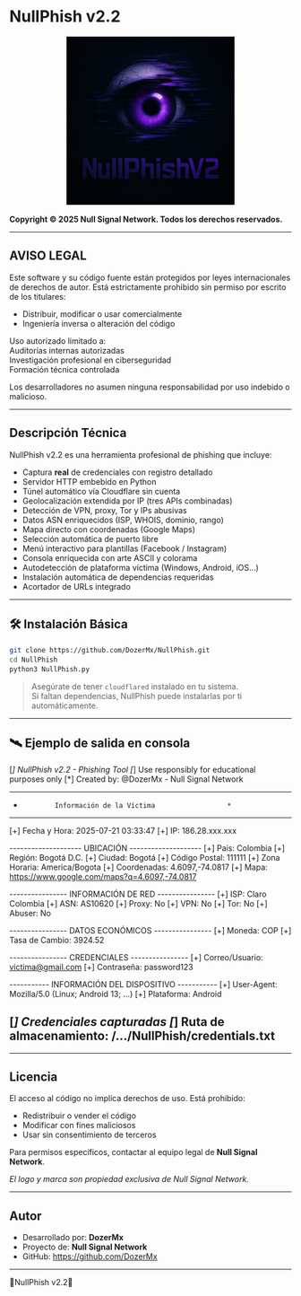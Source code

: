 
# NullPhish v2.2  

<p align="center">
  <img src="baner/NullPhishV2.png" alt="Logo NullPhishV2" width="300">
</p>

**Copyright © 2025 Null Signal Network. Todos los derechos reservados.**

---

## AVISO LEGAL  
Este software y su código fuente están protegidos por leyes internacionales de derechos de autor. Está estrictamente prohibido sin permiso por escrito de los titulares:

- Distribuir, modificar o usar comercialmente  
- Ingeniería inversa o alteración del código  

Uso autorizado limitado a:  
Auditorías internas autorizadas  
Investigación profesional en ciberseguridad  
Formación técnica controlada  

Los desarrolladores no asumen ninguna responsabilidad por uso indebido o malicioso.

---

## Descripción Técnica  
NullPhish v2.2 es una herramienta profesional de phishing que incluye:

- Captura **real** de credenciales con registro detallado  
- Servidor HTTP embebido en Python  
- Túnel automático vía Cloudflare sin cuenta  
- Geolocalización extendida por IP (tres APIs combinadas)  
- Detección de VPN, proxy, Tor y IPs abusivas  
- Datos ASN enriquecidos (ISP, WHOIS, dominio, rango)  
- Mapa directo con coordenadas (Google Maps)  
- Selección automática de puerto libre  
- Menú interactivo para plantillas (Facebook / Instagram)  
- Consola enriquecida con arte ASCII y colorama  
- Autodetección de plataforma víctima (Windows, Android, iOS...)  
- Instalación automática de dependencias requeridas  
- Acortador de URLs integrado

---

## 🛠 Instalación Básica  

```bash
git clone https://github.com/DozerMx/NullPhish.git
cd NullPhish
python3 NullPhish.py
```

> Asegúrate de tener `cloudflared` instalado en tu sistema.  
> Si faltan dependencias, NullPhish puede instalarlas por ti automáticamente.

---

## 🛰 Ejemplo de salida en consola  

[*] NullPhish v2.2 - Phishing Tool
[*] Use responsibly for educational purposes only
[*] Created by: @DozerMx - Null Signal Network

------------------------------------------------------------
*             Información de la Víctima                  *
------------------------------------------------------------

[+] Fecha y Hora: 2025-07-21 03:33:47
[+] IP: 186.28.xxx.xxx

-------------------- UBICACIÓN --------------------
[+] País: Colombia
[+] Región: Bogotá D.C.
[+] Ciudad: Bogotá
[+] Código Postal: 111111
[+] Zona Horaria: America/Bogota
[+] Coordenadas: 4.6097,-74.0817
[+] Mapa: https://www.google.com/maps?q=4.6097,-74.0817

---------------- INFORMACIÓN DE RED ----------------
[+] ISP: Claro Colombia
[+] ASN: AS10620
[+] Proxy: No
[+] VPN: No
[+] Tor: No
[+] Abuser: No

---------------- DATOS ECONÓMICOS ----------------
[+] Moneda: COP
[+] Tasa de Cambio: 3924.52

---------------- CREDENCIALES ----------------
[+] Correo/Usuario: victima@gmail.com
[+] Contraseña: password123

----------- INFORMACIÓN DEL DISPOSITIVO -----------
[+] User-Agent: Mozilla/5.0 (Linux; Android 13; ...)
[+] Plataforma: Android

[*] Credenciales capturadas
[*] Ruta de almacenamiento: /.../NullPhish/credentials.txt
------------------------------------------------------------

---

## Licencia  

El acceso al código no implica derechos de uso. Está prohibido:

- Redistribuir o vender el código
- Modificar con fines maliciosos
- Usar sin consentimiento de terceros

Para permisos específicos, contactar al equipo legal de **Null Signal Network**.

*El logo y marca son propiedad exclusiva de Null Signal Network.*

---

## Autor  

- Desarrollado por: **DozerMx**
- Proyecto de: **Null Signal Network**
- GitHub: https://github.com/DozerMx

---

👾NullPhish v2.2👾
